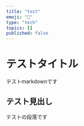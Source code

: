 ```yaml
---
title: "test"
emoji: "📝"
type: "tech"
topics: []
published: false
---
```


# テストタイトル
テストmarkdownです
## テスト見出し
テストの段落です

